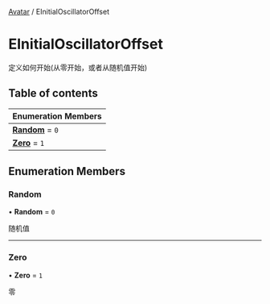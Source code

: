 [Avatar](../groups/Avatar.Avatar.md) / EInitialOscillatorOffset

# EInitialOscillatorOffset <Badge type="tip" text="Enumeration" /> <Score text="EInitialOscillatorOffset" />

定义如何开始(从零开始，或者从随机值开始)

## Table of contents

| Enumeration Members |
| :-----|
| **[Random](Gameplay.EInitialOscillatorOffset.md#random)** = ``0`` <br> |
| **[Zero](Gameplay.EInitialOscillatorOffset.md#zero)** = ``1`` <br> |

## Enumeration Members

### Random <Score text="Random" /> 

• **Random** = ``0``

随机值

___

### Zero <Score text="Zero" /> 

• **Zero** = ``1``

零
